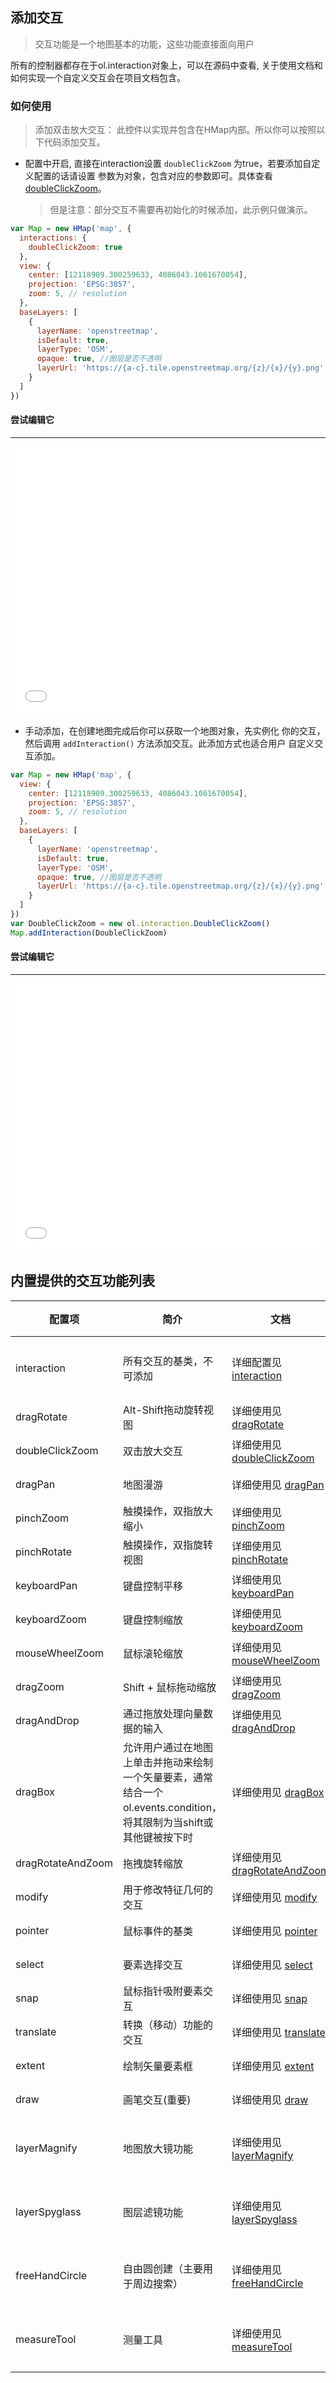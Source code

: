 ## 添加交互

> 交互功能是一个地图基本的功能，这些功能直接面向用户

所有的控制器都存在于ol.interaction对象上，可以在源码中查看, 
关于使用文档和如何实现一个自定义交互会在项目文档包含。

### 如何使用

> 添加双击放大交互：
  此控件以实现并包含在HMap内部。所以你可以按照以下代码添加交互。
  
* 配置中开启, 直接在interaction设置 ``doubleClickZoom`` 为true，若要添加自定义配置的话请设置
  参数为对象，包含对应的参数即可。具体查看[doubleClickZoom](api/interaction/doubleClickZoom.md)。
  
  > 但是注意：部分交互不需要再初始化的时候添加，此示例只做演示。

```javascript
var Map = new HMap('map', {
  interactions: {
    doubleClickZoom: true
  },
  view: {
    center: [12118909.300259633, 4086043.1061670054],
    projection: 'EPSG:3857',
    zoom: 5, // resolution
  },
  baseLayers: [
    {
      layerName: 'openstreetmap',
      isDefault: true,
      layerType: 'OSM',
      opaque: true, //图层是否不透明
      layerUrl: 'https://{a-c}.tile.openstreetmap.org/{z}/{x}/{y}.png'
    }
  ]
})
```

#### 尝试编辑它
---
<iframe width="100%" height="430" src="//jsfiddle.net/sakitamfdd/pjz8cuxw/embedded/result,html,js/?bodyColor=fff" allowfullscreen="allowfullscreen" frameborder="0"></iframe>

* 手动添加，在创建地图完成后你可以获取一个地图对象，先实例化
  你的交互，然后调用 ``addInteraction()`` 方法添加交互。此添加方式也适合用户
  自定义交互添加。
  
```javascript
var Map = new HMap('map', {
  view: {
    center: [12118909.300259633, 4086043.1061670054],
    projection: 'EPSG:3857',
    zoom: 5, // resolution
  },
  baseLayers: [
    {
      layerName: 'openstreetmap',
      isDefault: true,
      layerType: 'OSM',
      opaque: true, //图层是否不透明
      layerUrl: 'https://{a-c}.tile.openstreetmap.org/{z}/{x}/{y}.png'
    }
  ]
})
var DoubleClickZoom = new ol.interaction.DoubleClickZoom()
Map.addInteraction(DoubleClickZoom)
```

#### 尝试编辑它
---
<iframe width="100%" height="430" src="//jsfiddle.net/sakitamfdd/pjz8cuxw/embedded/result,html,js/?bodyColor=fff" allowfullscreen="allowfullscreen" frameborder="0"></iframe>

## 内置提供的交互功能列表

| 配置项 | 简介 | 文档 | 备注 |
| --- | --- | --- | --- |
| interaction | 所有交互的基类，不可添加 | 详细配置见 [interaction](api/interaction/interaction.md) | 不可添加 |
| dragRotate | Alt-Shift拖动旋转视图 | 详细使用见 [dragRotate](api/interaction/dragRotate.md) | 内置 |
| doubleClickZoom | 双击放大交互 | 详细使用见 [doubleClickZoom](api/interaction/doubleClickZoom.md) | 内置 |
| dragPan | 地图漫游 | 详细使用见 [dragPan](api/interaction/dragPan.md) | 内置 |
| pinchZoom | 触摸操作，双指放大缩小 | 详细使用见 [pinchZoom](api/interaction/pinchZoom.md) | 内置 |
| pinchRotate | 触摸操作，双指旋转视图 | 详细使用见 [pinchRotate](api/interaction/pinchRotate.md) | 内置 |
| keyboardPan | 键盘控制平移 | 详细使用见 [keyboardPan](api/interaction/keyboardPan.md) | 内置 |
| keyboardZoom | 键盘控制缩放 | 详细使用见 [keyboardZoom](api/interaction/keyboardZoom.md) | 内置 |
| mouseWheelZoom | 鼠标滚轮缩放 | 详细使用见 [mouseWheelZoom](api/interaction/mouseWheelZoom.md) | 内置 |
| dragZoom | Shift + 鼠标拖动缩放 | 详细使用见 [dragZoom](api/interaction/dragZoom.md) | 内置 |
| dragAndDrop | 通过拖放处理向量数据的输入 | 详细使用见 [dragAndDrop](api/interaction/dragAndDrop.md) | 内置 |
| dragBox | 允许用户通过在地图上单击并拖动来绘制一个矢量要素，通常结合一个ol.events.condition，将其限制为当shift或其他键被按下时 | 详细使用见 [dragBox](api/interaction/dragBox.md) | 内置 |
| dragRotateAndZoom | 拖拽旋转缩放 | 详细使用见 [dragRotateAndZoom](api/interaction/dragRotateAndZoom.md) | 内置 |
| modify | 用于修改特征几何的交互 | 详细使用见 [modify](api/interaction/modify.md) | 内置 |
| pointer | 鼠标事件的基类 | 详细使用见 [pointer](api/interaction/pointer.md) | 内置 |
| select | 要素选择交互 | 详细使用见 [select](api/interaction/select.md) | 内置 |
| snap | 鼠标指针吸附要素交互 | 详细使用见 [snap](api/interaction/snap.md) | 内置 |
| translate | 转换（移动）功能的交互| 详细使用见 [translate](api/interaction/translate.md) | 内置 |
| extent | 绘制矢量要素框 | 详细使用见 [extent](api/interaction/extent.md) | 内置 |
| draw | 画笔交互(重要) | 详细使用见 [draw](api/interaction/draw.md) | 内置 |
| layerMagnify | 地图放大镜功能 | 详细使用见 [layerMagnify](api/interaction/layerMagnify.md) | 扩展实现 |
| layerSpyglass | 图层滤镜功能 | 详细使用见 [layerSpyglass](api/interaction/layerSpyglass.md) | 扩展实现 |
| freeHandCircle | 自由圆创建（主要用于周边搜索） | 详细使用见 [freeHandCircle](api/interaction/freeHandCircle.md) | 扩展实现 |
| measureTool | 测量工具 | 详细使用见 [measureTool](api/interaction/measureTool.md) | 扩展实现 |

